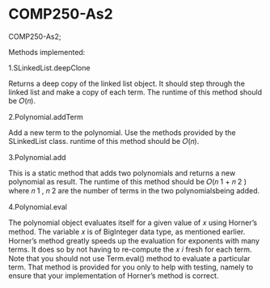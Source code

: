 # COMP250-As2
COMP250-As2;

Methods implemented:

1.SLinkedList.deepClone

Returns a deep copy of the linked list object. It should step through the linked list and make a copy of each term. The runtime of this method should be 𝑂(𝑛).

2.Polynomial.addTerm 

Add a new term to the polynomial. Use the methods provided by the SLinkedList class. runtime of this method should be 𝑂(𝑛).

3.Polynomial.add 

This is a static method that adds two polynomials and returns a new polynomial as result. The runtime of this method should be 𝑂(𝑛 1 + 𝑛 2 ) where 𝑛 1 , 𝑛 2 are the number of terms in the two polynomialsbeing added.

4.Polynomial.eval 

The polynomial object evaluates itself for a given value of 𝑥 using Horner’s method. The variable 𝑥 is of BigInteger data type, as mentioned earlier. Horner’s method greatly speeds up the evaluation for exponents with many terms. It does so by not having to re-compute the 𝑥 𝑖 fresh for each term. Note that you should not use Term.eval() method to evaluate a particular term. That method is provided for you only to help with testing, namely to ensure that your implementation of Horner’s method is correct.

